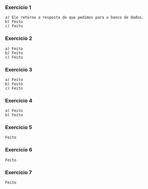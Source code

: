 ### Exercício 1

```
a) Ele retorna a resposta do que pedimos para o banco de dados.
b) Feito
c) Feito
```

### Exercício 2

```
a) Feito
b) Feito
c) Feito
```

### Exercício 3

```
a) Feito
b) Feito
c) Feito
```

### Exercício 4

```
a) Feito
b) Feito
```

### Exercício 5

```
Feito
```

### Exercício 6

```
Feito
```

### Exercício 7

```
Feito
```